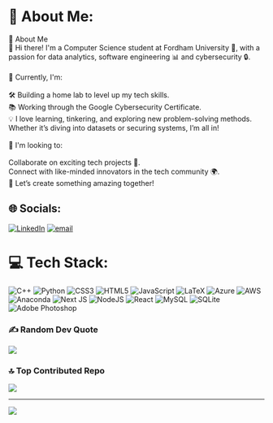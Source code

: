 # 💫 About Me:
🌟 About Me<br>👋 Hi there! I'm a Computer Science student at Fordham University 🐏, with a passion for data analytics, software engineering 📊 and cybersecurity 🔒.<br><br>🔧 Currently, I'm:<br><br>🛠️ Building a home lab to level up my tech skills.<br>📚 Working through the Google Cybersecurity Certificate.<br>💡 I love learning, tinkering, and exploring new problem-solving methods. Whether it’s diving into datasets or securing systems, I’m all in!<br><br>🤝 I'm looking to:<br><br>Collaborate on exciting tech projects 🚀.<br>Connect with like-minded innovators in the tech community 🌍.<br>🎯 Let’s create something amazing together!


## 🌐 Socials:
[![LinkedIn](https://img.shields.io/badge/LinkedIn-%230077B5.svg?logo=linkedin&logoColor=white)](https://linkedin.com/in/jah-vin-james-72a57b2b8/) [![email](https://img.shields.io/badge/Email-D14836?logo=gmail&logoColor=white)](mailto:jjames57@fordham.edu) 

# 💻 Tech Stack:
![C++](https://img.shields.io/badge/c++-%2300599C.svg?style=for-the-badge&logo=c%2B%2B&logoColor=white) ![Python](https://img.shields.io/badge/python-3670A0?style=for-the-badge&logo=python&logoColor=ffdd54) ![CSS3](https://img.shields.io/badge/css3-%231572B6.svg?style=for-the-badge&logo=css3&logoColor=white) ![HTML5](https://img.shields.io/badge/html5-%23E34F26.svg?style=for-the-badge&logo=html5&logoColor=white) ![JavaScript](https://img.shields.io/badge/javascript-%23323330.svg?style=for-the-badge&logo=javascript&logoColor=%23F7DF1E) ![LaTeX](https://img.shields.io/badge/latex-%23008080.svg?style=for-the-badge&logo=latex&logoColor=white) ![Azure](https://img.shields.io/badge/azure-%230072C6.svg?style=for-the-badge&logo=microsoftazure&logoColor=white) ![AWS](https://img.shields.io/badge/AWS-%23FF9900.svg?style=for-the-badge&logo=amazon-aws&logoColor=white) ![Anaconda](https://img.shields.io/badge/Anaconda-%2344A833.svg?style=for-the-badge&logo=anaconda&logoColor=white) ![Next JS](https://img.shields.io/badge/Next-black?style=for-the-badge&logo=next.js&logoColor=white) ![NodeJS](https://img.shields.io/badge/node.js-6DA55F?style=for-the-badge&logo=node.js&logoColor=white) ![React](https://img.shields.io/badge/react-%2320232a.svg?style=for-the-badge&logo=react&logoColor=%2361DAFB) ![MySQL](https://img.shields.io/badge/mysql-4479A1.svg?style=for-the-badge&logo=mysql&logoColor=white) ![SQLite](https://img.shields.io/badge/sqlite-%2307405e.svg?style=for-the-badge&logo=sqlite&logoColor=white) ![Adobe Photoshop](https://img.shields.io/badge/adobe%20photoshop-%2331A8FF.svg?style=for-the-badge&logo=adobe%20photoshop&logoColor=white)

### ✍️ Random Dev Quote
![](https://quotes-github-readme.vercel.app/api?type=vetical&theme=radical)

### 🔝 Top Contributed Repo
![](https://github-contributor-stats.vercel.app/api?username=JAH03-prog&limit=5&theme=transparent&combine_all_yearly_contributions=true)

---
[![](https://visitcount.itsvg.in/api?id=JAH03-prog&icon=0&color=1)](https://visitcount.itsvg.in)

<!-- Proudly created with GPRM ( https://gprm.itsvg.in ) -->
